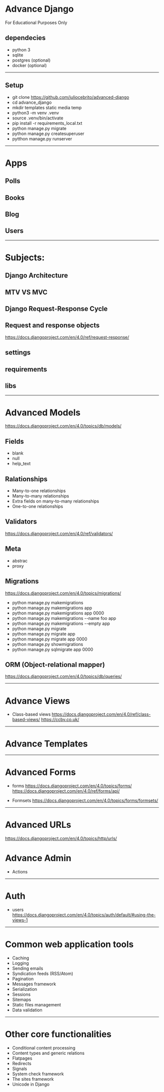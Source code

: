 # Advance Django
For Educational Purposes Only

## dependecies
* python 3
* sqlite
* postgres (optional)
* docker (optional)

---

## Setup
* git clone https://github.com/juliocebrito/advanced-django
* cd advance_django
* mkdir templates static media temp
* python3 -m venv .venv
* source .venv/bin/activate
* pip install -r requirements_local.txt
* python manage.py migrate
* python manage.py createsuperuser
* pytthon manage.py runserver

---

# Apps
## Polls
## Books
## Blog
## Users

---

# Subjects:
## Django Architecture

## MTV VS MVC

## Django Request-Response Cycle 

## Request and response objects
https://docs.djangoproject.com/en/4.0/ref/request-response/

## settings

## requirements

## libs

---

# Advanced Models
https://docs.djangoproject.com/en/4.0/topics/db/models/

## Fields
* blank
* null
* help_text

## Ralationships
* Many-to-one relationships
* Many-to-many relationships
* Extra fields on many-to-many relationships
* One-to-one relationships

## Validators
https://docs.djangoproject.com/en/4.0/ref/validators/

## Meta
* abstrac
* proxy

## Migrations
https://docs.djangoproject.com/en/4.0/topics/migrations/

* python manage.py makemigrations
* python manage.py makemigrations app
* python manage.py makemigrations app 0000
* python manage.py makemigrations --name foo app
* python manage.py makemigrations --empty app
* python manage.py migrate
* python manage.py migrate app
* python manage.py migrate app 0000
* python manage.py showmigrations
* python manage.py sqlmigrate app 0000

## ORM (Object-relational mapper)
https://docs.djangoproject.com/en/4.0/topics/db/queries/

---

# Advance Views
* Class-based views
https://docs.djangoproject.com/en/4.0/ref/class-based-views/
https://ccbv.co.uk/

---

# Advance Templates

---

# Advanced Forms
* forms
https://docs.djangoproject.com/en/4.0/topics/forms/
https://docs.djangoproject.com/en/4.0/ref/forms/api/

* Formsets
https://docs.djangoproject.com/en/4.0/topics/forms/formsets/

---

# Advanced URLs
https://docs.djangoproject.com/en/4.0/topics/http/urls/

# Advance Admin
* Actions

---

# Auth
* users
https://docs.djangoproject.com/en/4.0/topics/auth/default/#using-the-views-1

---

# Common web application tools
* Caching
* Logging
* Sending emails
* Syndication feeds (RSS/Atom)
* Pagination
* Messages framework
* Serialization
* Sessions
* Sitemaps
* Static files management
* Data validation

---

# Other core functionalities
* Conditional content processing
* Content types and generic relations
* Flatpages
* Redirects
* Signals
* System check framework
* The sites framework
* Unicode in Django